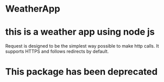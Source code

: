 # WeatherApp
# this is a weather app using node js
Request is designed to be the simplest way possible to make http calls. It supports HTTPS and follows redirects by default.
# This package has been deprecated

